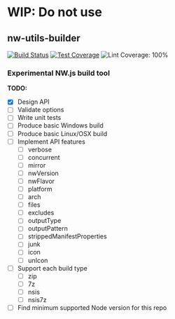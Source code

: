 

# WIP: Do not use


## nw-utils-builder

[![Build Status](https://travis-ci.org/nwutils/nw-utils-builder.svg?branch=master)](https://travis-ci.org/nwutils/nw-utils-builder) [![Test Coverage](https://coveralls.io/repos/github/nwutils/nw-utils-builder/badge.svg)](https://coveralls.io/github/nwutils/nw-utils-builder) ![Lint Coverage: 100%](https://img.shields.io/badge/Lint%20Coverage-100%25-brightgreen.svg?logo=eslint)

<!--
![Node Support >=4.0.0](https://img.shields.io/badge/Node-%3E%3D4.0.0-brightgreen.svg?logo=node.js)
-->


### Experimental NW.js build tool


**TODO:**

* [x] Design API
* [ ] Validate options
* [ ] Write unit tests
* [ ] Produce basic Windows build
* [ ] Produce basic Linux/OSX build
* [ ] Implement API features
   * [ ] verbose
   * [ ] concurrent
   * [ ] mirror
   * [ ] nwVersion
   * [ ] nwFlavor
   * [ ] platform
   * [ ] arch
   * [ ] files
   * [ ] excludes
   * [ ] outputType
   * [ ] outputPattern
   * [ ] strippedManifestProperties
   * [ ] junk
   * [ ] icon
   * [ ] unIcon
* [ ] Support each build type
   * [ ] zip
   * [ ] 7z
   * [ ] nsis
   * [ ] nsis7z
* [ ] Find minimum supported Node version for this repo
